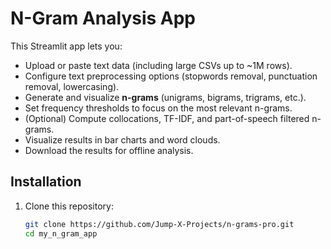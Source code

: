 # N-Gram Analysis App

This Streamlit app lets you:

- Upload or paste text data (including large CSVs up to ~1M rows).
- Configure text preprocessing options (stopwords removal, punctuation removal, lowercasing).
- Generate and visualize **n-grams** (unigrams, bigrams, trigrams, etc.).
- Set frequency thresholds to focus on the most relevant n-grams.
- (Optional) Compute collocations, TF-IDF, and part-of-speech filtered n-grams.
- Visualize results in bar charts and word clouds.
- Download the results for offline analysis.

## Installation

1. Clone this repository:

   ```bash
   git clone https://github.com/Jump-X-Projects/n-grams-pro.git
   cd my_n_gram_app
